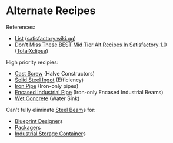 # Alternate Recipes

References:
*   [List](https://satisfactory.wiki.gg/wiki/Hard_Drive#List_of_alternate_recipes) ([satisfactory.wiki.gg])
*   [Don't Miss These BEST Mid Tier Alt Recipes In Satisfactory 1.0](https://www.youtube.com/watch?v=h9RXDhZeW2o) ([TotalXclipse])

High priority recipies:
*   [Cast Screw](https://satisfactory.wiki.gg/wiki/Screw#Crafting) (Halve Constructors)
*   [Solid Steel Ingot](https://satisfactory.wiki.gg/wiki/Steel_Ingot) (Efficiency)
*   [Iron Pipe](https://satisfactory.wiki.gg/wiki/Steel_Pipe#Crafting) (Iron-only pipes)
*   [Encased Industrial Pipe](https://satisfactory.wiki.gg/wiki/Encased_Industrial_Beam) (Iron-only Encased Industrial Beams)
*   [Wet Concrete](https://satisfactory.wiki.gg/wiki/Concrete#Crafting) (Water Sink)

Can't fully eliminate [Steel Beam](https://satisfactory.wiki.gg/wiki/Steel_Beam)s for:
*   [Blueprint Designer](https://satisfactory.wiki.gg/wiki/Blueprint_Designer#Mk.1-0)s
*   [Packager](https://satisfactory.wiki.gg/wiki/Packager)s
*   [Industrial Storage Container](https://satisfactory.wiki.gg/wiki/Storage_Container#tabber-tabpanel-Industrial-0)s



[satisfactory.wiki.gg]: https://satisfactory.wiki.gg/

<!-- Creators -->
[ImKibitz]:         https://www.youtube.com/@ImKibitz
[TotalXclipse]:     https://www.youtube.com/@TotalXclipse
[excrubulent]:      https://www.youtube.com/@excrubulent
